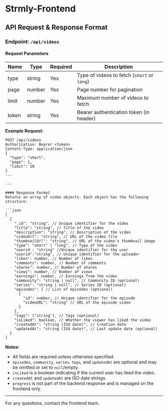 # Strmly-Frontend

## API Request & Response Format

### Endpoint: `/api/videos`

#### Request Parameters
| Name      | Type    | Required | Description                                 |
|-----------|---------|----------|---------------------------------------------|
| type      | string  | Yes      | Type of videos to fetch (`short` or `long`) |
| page      | number  | Yes      | Page number for pagination                  |
| limit     | number  | Yes      | Maximum number of videos to fetch           |
| token     | string  | Yes      | Bearer authentication token (in header)     |

**Example Request:**
```http
POST /api/videos
Authorization: Bearer <token>
Content-Type: application/json
{
  "type": "short",
  "page": 1,
  "limit": 10
}
---

---

#### Response Format
Returns an array of video objects. Each object has the following structure:

```json
[
  {
    "_id": "string", // Unique identifier for the video
    "title": "string", // Title of the video
    "description": "string", // Description of the video
    "videoUrl": "string", // URL of the video file
    "thumbnailUrl": "string", // URL of the video's thumbnail image
    "type": "short" | "long", // Type of the video
    "userid : "string" //Unique identifier for the user
    "userid":"string", // Unique identifier for the uploader
    "likes": number, // Number of likes
    "comments": number, // Number of comments
    "shares": number, // Number of shares
    "views": number, // Number of views
    "earnings": number, // Earnings from the video
    "community": "string | null", // Community ID (optional)
    "series": "string | null", // Series ID (optional)
    "episodes": [ // List of episodes (optional)
      {
        "id": number, // Unique identifier for the episode
        "videoURL": "string" // URL of the episode video
      }
    ],
    "tags": ["string"], // Tags (optional)
    "isLiked": boolean, // Whether the viewer has liked the video
    "createdAt": "string (ISO date)", // Creation date
    "updatedAt": "string (ISO date)", // Last update date (optional)
  }
]
```

**Notes:**
- All fields are required unless otherwise specified.
- `episodes`, `community`, `series`, `tags`, and `updatedAt` are optional and may be omitted or set to `null`/empty.
- `isLiked` is a boolean indicating if the current user has liked the video.
- `createdAt` and `updatedAt` are ISO date strings.
- `progress` is not part of the backend response and is managed on the frontend only.

---

For any questions, contact the frontend team.
